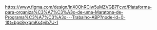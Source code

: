 https://www.figma.com/design/lnX0OhRCiw5uMZVGB7Fcvd/Plataforma-para-organiza%C3%A7%C3%A3o-de-uma-Maratona-de-Programa%C3%A7%C3%A3o---Trabalho-ABP?node-id=0-1&t=bgs8yxgmKs4yib7U-1
